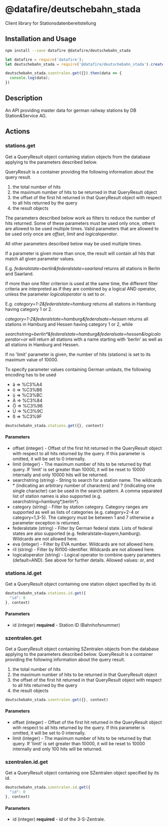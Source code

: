 # @datafire/deutschebahn_stada

Client library for Stationsdatenbereitstellung

## Installation and Usage
```bash
npm install --save datafire @datafire/deutschebahn_stada
```

```js
let datafire = require('datafire');
let deutschebahn_stada = require('@datafire/deutschebahn_stada').create();

deutschebahn_stada.szentralen.get({}).then(data => {
  console.log(data);
})
```

## Description
An API providing master data for german railway stations by DB Station&Service AG.

## Actions
### stations.get
Get a QueryResult object containing station objects from the database applying to the parameters described below. 

QueryResult is a container providing the following information about the query result.
  1. the total number of hits
  2. the maximum number of hits to be returned in that QueryResult object
  3. the offset of the first hit returned in that QueryResult object with respect to all hits returned by the query
  4. the result objects
  
The parameters described below work as filters to reduce the number of hits returned. Some of these parameters must be used only once, others are allowed to be used multiple times. Valid parameters that are allowed to be used only once are _offset_, _limit_ and _logicaloperator_. 

All other parameters described below may be used multiple times.

If a parameter is given more than once, the result will contain all hits that match all given parameter values.

E.g. _federalstate=berlin&federalstate=saarland_ returns all stations in Berlin and Saarland.

If more than one filter criterion is used at the same time, the different filter criteria are interpreted as if they are combined by a logical AND operator, unless the parameter _logicaloperator_ is set to _or_.

E.g. _category=1-2&federalstate=hamburg_ returns all stations in Hamburg having category 1 or 2.

_category=1-2&federalstate=hamburg&federalsate=hessen_ returns all stations in Hamburg and Hessen having category 1 or 2, while

_searchstring=berlin*&federalstate=hamburg&federalsate=hessen&logicaloperator=or_ will return all stations with a name starting with 'berlin' as well as all stations in Hamburg and Hessen.

If no 'limit' parameter is given, the number of hits (stations) is set to its maximum value of 10000.

To specify parameter values containing German umlauts, the following encoding has to be used
  * ä  => %C3%A4
  * ö  => %C3%B6
  * ü  => %C3%BC
  * Ä  => %C3%84
  * Ö  => %C3%96
  * Ü  => %C3%9C
  * ß  => %C3%9F



```js
deutschebahn_stada.stations.get({}, context)
```

#### Parameters
* offset (integer) - Offset of the first hit returned in the QueryResult object with respect to all hits returned by the query. If this parameter is omitted, it will be set to 0 internally.
* limit (integer) - The maximum number of hits to be returned by that query. If 'limit' is set greater than 10000, it will be reset to 10000 internally and only 10000 hits will be returned.
* searchstring (string) - String to search for a station name. The wildcards * (indicating an arbitrary number of characters) and ? (indicating one single character) can be used in the search pattern. A comma separated list of station names is also supported (e.g. searchstring=hamburg*,berlin*).
* category (string) - Filter by station category. Category ranges are supported as well as lists of categories (e.g. category=2-4 or category=1,3-5). The category must be between 1 and 7 otherwise a parameter exception is returned.
* federalstate (string) - Filter by German federal state. Lists of federal states are also supported (e.g. federalstate=bayern,hamburg). Wildcards are not allowed here.
* eva (integer) - Filter by EVA number. Wildcards are not allowed here.
* ril (string) - Filter by Ril100-identifier. Wildcards are not allowed here.
* logicaloperator (string) - Logical operator to combine query parameters (default=AND). See above for further details.  Allowed values: or, and

### stations.id.get
Get a QueryResult object containing one station object specified by its id.


```js
deutschebahn_stada.stations.id.get({
  "id": 0
}, context)
```

#### Parameters
* id (integer) **required** - Station ID (Bahnhofsnummer)

### szentralen.get
Get a QueryResult object containing SZentralen objects from the database applying to the parameters described below. 
QueryResult is a container providing the following information about the query result.
  1. the total number of hits
  2. the maximum number of hits to be returned in that QueryResult object
  3. the offset of the first hit returned in that QueryResult object with respect to all hits returned by the query
  4. the result objects



```js
deutschebahn_stada.szentralen.get({}, context)
```

#### Parameters
* offset (integer) - Offset of the first hit returned in the QueryResult object with respect to all hits returned by the query. If this parameter is omitted, it will be set to 0 internally.
* limit (integer) - The maximum number of hits to be returned by that query. If 'limit' is set greater than 10000, it will be reset to 10000 internally and only 100 hits will be returned.

### szentralen.id.get
Get a QueryResult object containing one SZentralen object specified by its id. 


```js
deutschebahn_stada.szentralen.id.get({
  "id": 0
}, context)
```

#### Parameters
* id (integer) **required** - id of the 3-S-Zentrale.

